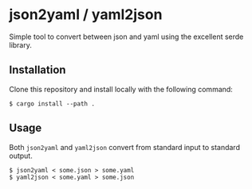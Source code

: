 # json2yaml / yaml2json

Simple tool to convert between json and yaml using the excellent serde library.

## Installation

Clone this repository and install locally with the following command:
```shell
$ cargo install --path .
```

## Usage

Both `json2yaml` and `yaml2json` convert from standard input to standard output.

```shell
$ json2yaml < some.json > some.yaml
$ yaml2json < some.yaml > some.json
```
